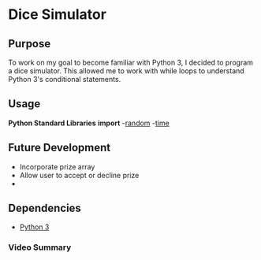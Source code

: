 # Dice Simulator

## Purpose
To work on my goal to become familiar with Python 3, I decided to program a dice simulator. This allowed me to work with while loops to understand Python 3's conditional statements.

## Usage
__Python Standard Libraries__
**import**
-[random](https://docs.python.org/3/library/random.html)
-[time](https://docs.python.org/3/library/time.html)

## Future Development
- Incorporate prize array 
- Allow user to accept or decline prize 
- 

## Dependencies

- [Python 3](https://www.python.org/downloads/)

### Video Summary
[]()
